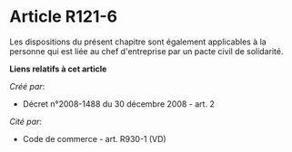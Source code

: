 # Article R121-6

Les dispositions du présent chapitre sont également applicables à la personne qui est liée au chef d'entreprise par un pacte
civil de solidarité.

**Liens relatifs à cet article**

_Créé par_:

  - Décret n°2008-1488 du 30 décembre 2008 - art. 2

_Cité par_:

  - Code de commerce - art. R930-1 (VD)
